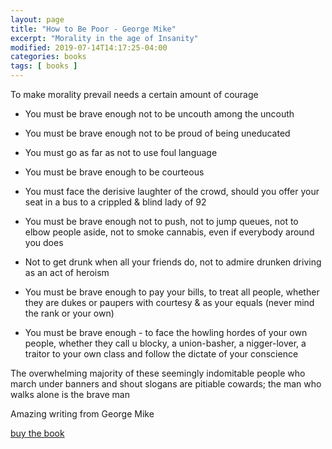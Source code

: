 ```yaml
---
layout: page
title: "How to Be Poor - George Mike"
excerpt: "Morality in the age of Insanity"
modified: 2019-07-14T14:17:25-04:00
categories: books
tags: [ books ]
---
```



To make morality prevail needs a certain amount of courage

* You must be brave enough not to be uncouth among the uncouth

* You must be brave enough not to be proud of being uneducated

* You must go as far as not to use foul language

* You must be brave enough to be courteous

* You must face the derisive laughter of the crowd, should you offer your seat in a bus to a crippled & blind lady of 92

* You must be brave enough not to push, not to jump queues, not to elbow people aside, not to smoke cannabis, even if everybody around you does

* Not to get drunk when all your friends do, not to admire drunken driving as an act of heroism

* You must be brave enough to pay your bills, to treat all people, whether they are dukes or paupers with courtesy & as your equals (never mind the rank or your own)

* You must be brave enough - to face the howling hordes of your own people, whether they call u blocky, a union-basher, a nigger-lover, a traitor to your own class and follow the dictate of your conscience

The overwhelming majority of these seemingly indomitable people who march under banners and shout slogans are pitiable cowards; the man who walks alone is the brave man


Amazing writing from George Mike

[buy the book](https://amzn.to/32lHho5) 

